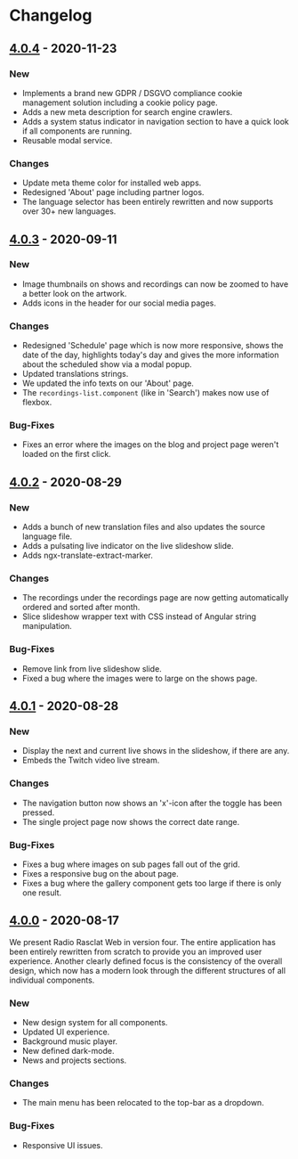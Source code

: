 # Changelog

## [4.0.4] - 2020-11-23

### New

- Implements a brand new GDPR / DSGVO compliance cookie management solution including a cookie policy page.
- Adds a new meta description for search engine crawlers.
- Adds a system status indicator in navigation section to have a quick look if all components are running.
- Reusable modal service.

### Changes

- Update meta theme color for installed web apps.
- Redesigned 'About' page including partner logos.
- The language selector has been entirely rewritten and now supports over 30+ new languages.

## [4.0.3] - 2020-09-11

### New

- Image thumbnails on shows and recordings can now be zoomed to have a better look on the artwork.
- Adds icons in the header for our social media pages.

### Changes

- Redesigned 'Schedule' page which is now more responsive, shows the date of the day, highlights today's day and gives the more information about the scheduled show via a modal popup.
- Updated translations strings.
- We updated the info texts on our 'About' page.
- The `recordings-list.component` (like in 'Search') makes now use of flexbox.

### Bug-Fixes

- Fixes an error where the images on the blog and project page weren't loaded on the first click.

## [4.0.2] - 2020-08-29

### New

- Adds a bunch of new translation files and also updates the source language file.
- Adds a pulsating live indicator on the live slideshow slide.
- Adds ngx-translate-extract-marker.

### Changes

- The recordings under the recordings page are now getting automatically ordered and sorted after month.
- Slice slideshow wrapper text with CSS instead of Angular string manipulation.

### Bug-Fixes

- Remove link from live slideshow slide.
- Fixed a bug where the images were to large on the shows page.

## [4.0.1] - 2020-08-28

### New

- Display the next and current live shows in the slideshow, if there are any.
- Embeds the Twitch video live stream.

### Changes

- The navigation button now shows an 'x'-icon after the toggle has been pressed.
- The single project page now shows the correct date range.

### Bug-Fixes

- Fixes a bug where images on sub pages fall out of the grid.
- Fixes a responsive bug on the about page.
- Fixes a bug where the gallery component gets too large if there is only one result.

## [4.0.0] - 2020-08-17

We present Radio Rasclat Web in version four. The entire application has been entirely rewritten from scratch to provide you an improved user experience. Another clearly defined focus is the consistency of the overall design, which now has a modern look through the different structures of all individual components.

### New

- New design system for all components.
- Updated UI experience.
- Background music player.
- New defined dark-mode.
- News and projects sections.

### Changes

- The main menu has been relocated to the top-bar as a dropdown.

### Bug-Fixes

- Responsive UI issues.

[4.0.4]: https://github.com/dmnktoe/radio-rasclat-web/releases/tag/4.0.4
[4.0.3]: https://github.com/dmnktoe/radio-rasclat-web/releases/tag/4.0.3
[4.0.2]: https://github.com/dmnktoe/radio-rasclat-web/releases/tag/4.0.2
[4.0.1]: https://github.com/dmnktoe/radio-rasclat-web/releases/tag/4.0.1
[4.0.0]: https://github.com/dmnktoe/radio-rasclat-web/releases/tag/4.0.0
